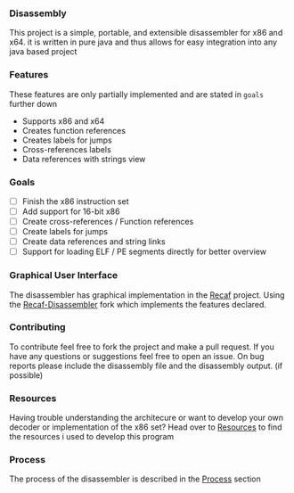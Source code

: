 ### Disassembly
This project is a simple, portable, and extensible disassembler for x86 and x64.
it is written in pure java and thus allows for easy integration into any java based project

### Features
These features are only partially implemented and are stated in `goals` further down
* Supports x86 and x64
* Creates function references
* Creates labels for jumps
* Cross-references labels
* Data references with strings view

### Goals
- [ ] Finish the x86 instruction set
- [ ] Add support for 16-bit x86
- [ ] Create cross-references / Function references
- [ ] Create labels for jumps
- [ ] Create data references and string links
- [ ] Support for loading ELF / PE segments directly for better overview

### Graphical User Interface
The disassembler has graphical implementation in the [Recaf](https://github.com/Col-E/Recaf) project.
Using the [Recaf-Disassembler](https://github.com/Nowilltolife/Recaf-Disassembly) fork which implements the features declared.


### Contributing
To contribute feel free to fork the project and make a pull request.
If you have any questions or suggestions feel free to open an issue.
On bug reports please include the disassembly file and the disassembly output. (if possible)

### Resources
Having trouble understanding the architecure or want to develop your own decoder or implementation of the x86 set?
Head over to [Resources](RESOURCES.md) to find the resources i used to develop this program

### Process
The process of the disassembler is described in the [Process](PROCESS.md) section